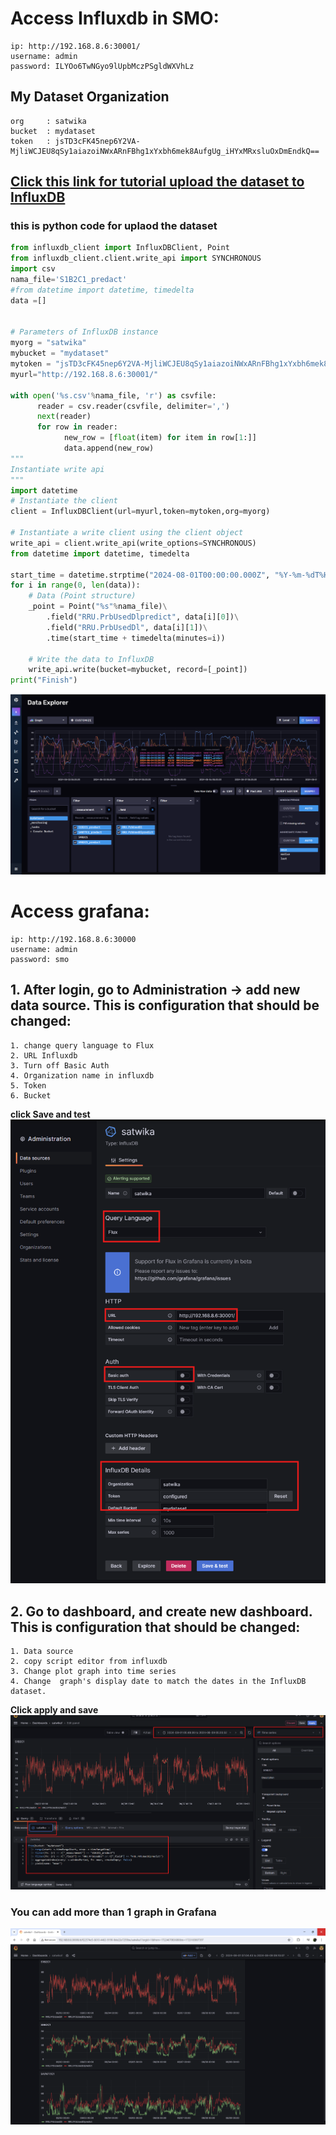 # Access Influxdb in SMO: 
```
ip: http://192.168.8.6:30001/
username: admin
password: ILYOo6TwNGyo9lUpbMczPSgldWXVhLz
```
## My Dataset Organization
```
org     : satwika
bucket  : mydataset
token   : jsTD3cFK45nep6Y2VA-MjliWCJEU8qSy1aiazoiNWxARnFBhg1xYxbh6mek8AufgUg_iHYxMRxsluOxDmEndkQ==
```
## [Click this link for tutorial upload the dataset to InfluxDB](https://github.com/bmw-ece-ntust/internship/blob/c25fbfda417eb52c6199bf893baa76008ee3cc2e/study%20notes%20onsite/Guide%20upload%20dataset/upload_dataset.md)
### this is python code for uplaod the dataset

```python
from influxdb_client import InfluxDBClient, Point
from influxdb_client.client.write_api import SYNCHRONOUS
import csv
nama_file='S1B2C1_predact'
#from datetime import datetime, timedelta
data =[]


# Parameters of InfluxDB instance
myorg = "satwika"
mybucket = "mydataset"
mytoken = "jsTD3cFK45nep6Y2VA-MjliWCJEU8qSy1aiazoiNWxARnFBhg1xYxbh6mek8AufgUg_iHYxMRxsluOxDmEndkQ=="
myurl="http://192.168.8.6:30001/"

with open('%s.csv'%nama_file, 'r') as csvfile:
      reader = csv.reader(csvfile, delimiter=',')
      next(reader)
      for row in reader:
            new_row = [float(item) for item in row[1:]]
            data.append(new_row)
"""
Instantiate write api
"""
import datetime
# Instantiate the client
client = InfluxDBClient(url=myurl,token=mytoken,org=myorg)

# Instantiate a write client using the client object
write_api = client.write_api(write_options=SYNCHRONOUS)
from datetime import datetime, timedelta

start_time = datetime.strptime("2024-08-01T00:00:00.000Z", "%Y-%m-%dT%H:%M:%S.%fZ")
for i in range(0, len(data)):
    # Data (Point structure)
    _point = Point("%s"%nama_file)\
        .field("RRU.PrbUsedDlpredict", data[i][0])\
        .field("RRU.PrbUsedDl", data[i][1])\
        .time(start_time + timedelta(minutes=i))
        
    # Write the data to InfluxDB
    write_api.write(bucket=mybucket, record=[_point])
print("Finish")
```
![alt text](image.png)

#  Access grafana:
```
ip: http://192.168.8.6:30000
username: admin
password: smo
```
## 1. After login, go to Administration  →  add new data source. This is configuration that should be changed:
```
1. change query language to Flux
2. URL Influxdb
3. Turn off Basic Auth
4. Organization name in influxdb
5. Token 
6. Bucket
```
**click Save and test**
![alt text](image-2.png)
## 2. Go to dashboard, and create new dashboard. This is configuration that should be changed:
```
1. Data source
2. copy script editor from influxdb
3. Change plot graph into time series
4. Change  graph's display date to match the dates in the InfluxDB dataset.
```
**Click apply and save**
![alt text](image-1.png)
### You can add more than 1 graph in Grafana
![alt text](image-3.png)